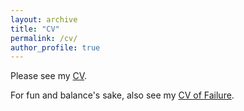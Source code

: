 ```yaml
---
layout: archive
title: "CV"
permalink: /cv/
author_profile: true
---
```


Please see my [CV](https://mhamilton-pitt.github.io/files/Resume_CV.pdf).

For fun and balance's sake, also see my [CV of Failure](https://mhamilton-pitt.github.io/files/CV_of_Failure.pdf).
